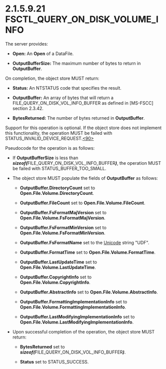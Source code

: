 <html dir="LTR" xmlns:mshelp="http://msdn.microsoft.com/mshelp" xmlns:ddue="http://ddue.schemas.microsoft.com/authoring/2003/5" xmlns:xlink="http://www.w3.org/1999/xlink" xmlns:tool="http://www.microsoft.com/tooltip">
    <head>
        <meta http-equiv="Content-Type" content="text/html; CHARSET=utf-8"></meta>
        <meta name="save" content="history"></meta>
        <title>2.1.5.9.21 FSCTL_QUERY_ON_DISK_VOLUME_INFO</title>
        <xml>
            <mshelp:toctitle title="2.1.5.9.21 FSCTL_QUERY_ON_DISK_VOLUME_INFO"></mshelp:toctitle>
            <mshelp:rltitle title="[MS-FSA]: FSCTL_QUERY_ON_DISK_VOLUME_INFO"></mshelp:rltitle>
            <mshelp:keyword index="A" term="b55f56ec-db46-45b4-967a-b744ee8188f7"></mshelp:keyword>
            <mshelp:attr name="DCSext.ContentType" value="open specification"></mshelp:attr>
            <mshelp:attr name="AssetID" value="b55f56ec-db46-45b4-967a-b744ee8188f7"></mshelp:attr>
            <mshelp:attr name="TopicType" value="kbRef"></mshelp:attr>
            <mshelp:attr name="DCSext.Title" value="[MS-FSA]: FSCTL_QUERY_ON_DISK_VOLUME_INFO" />
        </xml>
    </head>
    <body>
        <div id="header">
            <h1 class="heading">2.1.5.9.21 FSCTL_QUERY_ON_DISK_VOLUME_INFO</h1>
        </div>
        <div id="mainSection">
            <div id="mainBody">
                <div id="allHistory" class="saveHistory"></div>
                <div id="sectionSection0" class="section" name="collapseableSection">
                    

<p>The server provides:</p>

<ul><li><p><span><span> 
</span></span><b>Open:</b> An <b>Open</b> of a DataFile.</p>

</li><li><p><span><span> 
</span></span><b>OutputBufferSize:</b> The maximum number of bytes to return in
<b>OutputBuffer</b>.</p>

</li></ul><p>On completion, the object store MUST return:</p>

<ul><li><p><span><span> 
</span></span><b>Status:</b> An NTSTATUS code that specifies the result.</p>

</li><li><p><span><span> 
</span></span><b>OutputBuffer:</b> An array of bytes that will return a
FILE_QUERY_ON_DISK_VOL_INFO_BUFFER as defined in <mshelp:link keywords="efbfe127-73ad-4140-9967-ec6500e66d5e" tabindex="0">[MS-FSCC]</mshelp:link>
section <mshelp:link keywords="69930ad3-1ad3-41d0-810e-12b19ecbf5e7" tabindex="0">2.3.42</mshelp:link>.</p>

</li><li><p><span><span> 
</span></span><b>BytesReturned:</b> The number of bytes returned in <b>OutputBuffer</b>.</p>

</li></ul><p>Support for this operation is optional. If the object store
does not implement this functionality, the operation MUST be failed with
STATUS_INVALID_DEVICE_REQUEST.<a id="Appendix_A_Target_90"></a><a href="4e3695bd-7574-4f24-a223-b4679c065b63.html#Appendix_A_90" aria-label="Product behavior note 90">&lt;90&gt;</a></p>

<p>Pseudocode for the operation is as follows:</p>

<ul><li><p><span><span> 
</span></span>If <b>OutputBufferSize</b> is less than <b><i>sizeof(</i></b>FILE_QUERY_ON_DISK_VOL_INFO_BUFFER<b><i>)</i></b>,
the operation MUST be failed with STATUS_BUFFER_TOO_SMALL.</p>

</li><li><p><span><span> 
</span></span>The object store MUST populate the fields of <b>OutputBuffer</b>
as follows:</p>

<ul><li><p><span><span>  </span></span><b>OutputBuffer.DirectoryCount</b>
set to <b>Open.File.Volume.DirectoryCount</b>.</p>

</li><li><p><span><span>  </span></span><b>OutputBuffer.FileCount</b>
set to <b>Open.File.Volume.FileCount</b>.</p>

</li><li><p><span><span>  </span></span><b>OutputBuffer.FsFormatMajVersion</b>
set to <b>Open.File.Volume.FsFormatMajVersion</b>.</p>

</li><li><p><span><span>  </span></span><b>OutputBuffer.FsFormatMinVersion</b>
set to <b>Open.File.Volume.FsFormatMinVersion</b>.</p>

</li><li><p><span><span>  </span></span><b>OutputBuffer.FsFormatName</b>
set to the <a href="682f0f59-385c-4351-b81a-3b234f53db03.html#gt_c305d0ab-8b94-461a-bd76-13b40cb8c4d8">Unicode</a>
string &quot;UDF&quot;.</p>

</li><li><p><span><span>  </span></span><b>OutputBuffer.FormatTime</b>
set to <b>Open.File.Volume.FormatTime</b>.</p>

</li><li><p><span><span>  </span></span><b>OutputBuffer.LastUpdateTime</b>
set to <b>Open.File.Volume.LastUpdateTime</b>.</p>

</li><li><p><span><span>  </span></span><b>OutputBuffer.CopyrightInfo</b>
set to <b>Open.File.Volume.CopyrightInfo</b>.</p>

</li><li><p><span><span>  </span></span><b>OutputBuffer.AbstractInfo</b>
set to <b>Open.File.Volume.AbstractInfo</b>.</p>

</li><li><p><span><span>  </span></span><b>OutputBuffer.FormattingImplementationInfo</b>
set to <b>Open.File.Volume.FormattingImplementationInfo</b>.</p>

</li><li><p><span><span>  </span></span><b>OutputBuffer.LastModifyingImplementationInfo</b>
set to <b>Open.File.Volume.LastModifyingImplementationInfo</b>.</p>

</li></ul></li><li><p><span><span> 
</span></span>Upon successful completion of the operation, the object store
MUST return:</p>

<ul><li><p><span><span>  </span></span><b>BytesReturned</b>
set to <b><i>sizeof(</i></b>FILE_QUERY_ON_DISK_VOL_INFO_BUFFER<b><i>)</i></b>.</p>

</li><li><p><span><span>  </span></span><b>Status</b>
set to STATUS_SUCCESS.</p>

</li></ul></li></ul>
                </div>
            </div>
        </div>
    </body>
</html>